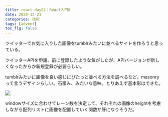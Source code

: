 ```yaml
---
title: react day22：React入門8
date: 2020-12-21
categories: 技術
tags: [advent]
toc_flg: false
---
```


ツイッターでお気に入りした画像をtumblrみたいに並べるサイトを作ろうと思っている。

ツイッターAPIを申請。前に登録したような気がしたが、APIバージョンが新しくなったからか新規登録が必要らしい。

tumblrみたいに画像を良い感じにぴたっと並べる方法を調べるなど。masonry って言うデザインらしい。石積み、みたいな意味。とりあえず基本形はできた。

![](https://firebasestorage.googleapis.com/v0/b/hukurouo.appspot.com/o/images%2Frapture_20201222011508.png?alt=media&token=00bd42d7-c3a9-48b3-8f8c-51a92542001e)

windowサイズに合わせてレーン数を決定して、それぞれの画像のheightを考慮しながら配列リストに画像を配置していく関数が肝になりそうだ。
